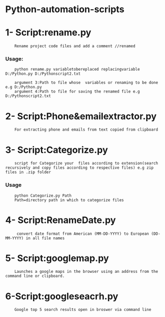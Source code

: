 # Python-automation-scripts


# 1- Script:rename.py
        Rename project code files and add a comment //renamed

### Usage:
        python rename.py variabletobereplaced replacingvariable  D:/Python.py D:/Pythonscript2.txt
        
        argument 3:Path to file whose  variables or renaming to be done e.g D:/Python.py
        argument 4:Path to file for saving the renamed file e.g  D:/Pythonscript2.txt

# 2- Script:Phone&emailextractor.py

        For extracting phone and emails from text copied from clipboard

# 3- Script:Categorize.py

        script for Categorize your  files according to extension(search recursively and copy files according to respective files) e.g zip files in .zip folder

### Usage
        python Categorize.py Path
        Path=directory path in which to categorize files
        
# 4- Script:RenameDate.py
         convert date format from American (MM-DD-YYYY) to European (DD-MM-YYYY) in all file names
         
# 5- Script:googlemap.py
        Launches a google maps in the browser using an address from the command line or clipboard.

# 6-Script:googleseacrh.py
        Google top 5 search results open in broswer via command line
